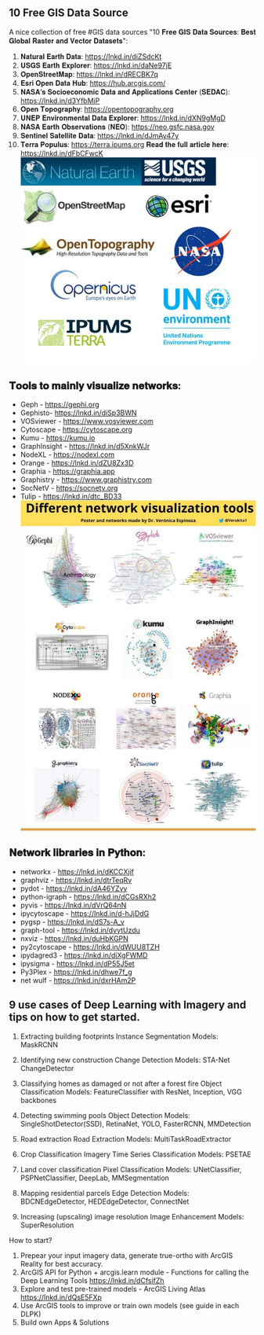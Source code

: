## 10 Free GIS Data Source
A nice collection of free #GIS data sources "10 𝐅𝐫𝐞𝐞 𝐆𝐈𝐒 𝐃𝐚𝐭𝐚 𝐒𝐨𝐮𝐫𝐜𝐞𝐬: 𝐁𝐞𝐬𝐭 𝐆𝐥𝐨𝐛𝐚𝐥 𝐑𝐚𝐬𝐭𝐞𝐫 𝐚𝐧𝐝 𝐕𝐞𝐜𝐭𝐨𝐫 𝐃𝐚𝐭𝐚𝐬𝐞𝐭𝐬":
1. 𝐍𝐚𝐭𝐮𝐫𝐚𝐥 𝐄𝐚𝐫𝐭𝐡 𝐃𝐚𝐭𝐚: https://lnkd.in/diZSdcKt
2. 𝐔𝐒𝐆𝐒 𝐄𝐚𝐫𝐭𝐡 𝐄𝐱𝐩𝐥𝐨𝐫𝐞𝐫: https://lnkd.in/daNe97jE
3. 𝐎𝐩𝐞𝐧𝐒𝐭𝐫𝐞𝐞𝐭𝐌𝐚𝐩: https://lnkd.in/dRECBK7q
4. 𝐄𝐬𝐫𝐢 𝐎𝐩𝐞𝐧 𝐃𝐚𝐭𝐚 𝐇𝐮𝐛: https://hub.arcgis.com/
5. 𝐍𝐀𝐒𝐀’𝐬 𝐒𝐨𝐜𝐢𝐨𝐞𝐜𝐨𝐧𝐨𝐦𝐢𝐜 𝐃𝐚𝐭𝐚 𝐚𝐧𝐝 𝐀𝐩𝐩𝐥𝐢𝐜𝐚𝐭𝐢𝐨𝐧𝐬 𝐂𝐞𝐧𝐭𝐞𝐫 (𝐒𝐄𝐃𝐀𝐂): https://lnkd.in/d3YfbMiP
6. 𝐎𝐩𝐞𝐧 𝐓𝐨𝐩𝐨𝐠𝐫𝐚𝐩𝐡𝐲: https://opentopography.org
7. 𝐔𝐍𝐄𝐏 𝐄𝐧𝐯𝐢𝐫𝐨𝐧𝐦𝐞𝐧𝐭𝐚𝐥 𝐃𝐚𝐭𝐚 𝐄𝐱𝐩𝐥𝐨𝐫𝐞𝐫: https://lnkd.in/dXN9gMgD
8. 𝐍𝐀𝐒𝐀 𝐄𝐚𝐫𝐭𝐡 𝐎𝐛𝐬𝐞𝐫𝐯𝐚𝐭𝐢𝐨𝐧𝐬 (𝐍𝐄𝐎): https://neo.gsfc.nasa.gov
9. 𝐒𝐞𝐧𝐭𝐢𝐧𝐞𝐥 𝐒𝐚𝐭𝐞𝐥𝐥𝐢𝐭𝐞 𝐃𝐚𝐭𝐚: https://lnkd.in/dJmAy47y
10. 𝐓𝐞𝐫𝐫𝐚 𝐏𝐨𝐩𝐮𝐥𝐮𝐬: https://terra.ipums.org
𝐑𝐞𝐚𝐝 𝐭𝐡𝐞 𝐟𝐮𝐥𝐥 𝐚𝐫𝐭𝐢𝐜𝐥𝐞 𝐡𝐞𝐫𝐞: https://lnkd.in/dFbCFwcK
![DataSource](https://github.com/gulabpatel/AIAg/blob/main/GIS_datasource.jpeg?raw=true)

## 𝐓𝐨𝐨𝐥𝐬 𝐭𝐨 𝐦𝐚𝐢𝐧𝐥𝐲 𝐯𝐢𝐬𝐮𝐚𝐥𝐢𝐳𝐞 𝐧𝐞𝐭𝐰𝐨𝐫𝐤𝐬:
- Geph - https://gephi.org
- Gephisto- https://lnkd.in/diSp3BWN
- VOSviewer - https://www.vosviewer.com
- Cytoscape - https://cytoscape.org
- Kumu - https://kumu.io
- GraphInsight - https://lnkd.in/d5XnkWJr
- NodeXL - https://nodexl.com
- Orange - https://lnkd.in/dZU8Zx3D
- Graphia - https://graphia.app
- Graphistry - https://www.graphistry.com
- SocNetV - https://socnetv.org
- Tulip - https://lnkd.in/dtc_BD33
![DataSource](https://github.com/gulabpatel/AIAg/blob/main/network_visualization_tools.jpeg?raw=true)

## 𝐍𝐞𝐭𝐰𝐨𝐫𝐤 𝐥𝐢𝐛𝐫𝐚𝐫𝐢𝐞𝐬 𝐢𝐧 𝐏𝐲𝐭𝐡𝐨𝐧:
- networkx - https://lnkd.in/dKCCXjif
- graphviz - https://lnkd.in/dtrTeqRv
- pydot - https://lnkd.in/dA46YZvy
- python-igraph - https://lnkd.in/dCGsRXh2
- pyvis - https://lnkd.in/dVrQ64nN
- ipycytoscape - https://lnkd.in/d-hJjDdG
- pygsp - https://lnkd.in/dS7s-A_v
- graph-tool - https://lnkd.in/dvytUzdu
- nxviz - https://lnkd.in/duHbKGPN
- py2cytoscape - https://lnkd.in/dWUU8TZH
- ipydagred3 - https://lnkd.in/diXgFWMD
- ipysigma - https://lnkd.in/dP55J5et
- Py3Plex - https://lnkd.in/dhwe7f_g
- net wulf - https://lnkd.in/dxrHAm2P

## 9 use cases of Deep Learning with Imagery and tips on how to get started.

1. Extracting building footprints
Instance Segmentation
Models: MaskRCNN

2. Identifying new construction
Change Detection
Models: STA-Net ChangeDetector

3. Classifying homes as damaged or not after a forest fire
Object Classification
Models: FeatureClassifier with ResNet, Inception, VGG backbones

4. Detecting swimming pools
Object Detection
Models: SingleShotDetector(SSD), RetinaNet, YOLO, FasterRCNN, MMDetection

5. Road extraction
Road Extraction
Models: MultiTaskRoadExtractor

6. Crop Classification
Imagery Time Series Classification
Models: PSETAE

7. Land cover classification
Pixel Classification
Models: UNetClassifier, PSPNetClassifier, DeepLab, MMSegmentation

8. Mapping residential parcels
Edge Detection
Models: BDCNEdgeDetector, HEDEdgeDetector, ConnectNet

9. Increasing (upscaling) image resolution
Image Enhancement
Models: SuperResolution

How to start?

1. Prepear your input imagery data, generate true-ortho with ArcGIS Reality for best accuracy.
2. ArcGIS API for Python + arcgis.learn module - Functions for calling the Deep Learning Tools
https://lnkd.in/dCfsifZh
3. Explore and test pre-trained models - ArcGIS Living Atlas
https://lnkd.in/dQsE5FXp
4. Use ArcGIS tools to improve or train own models (see guide in each DLPK)
5. Build own Apps & Solutions
